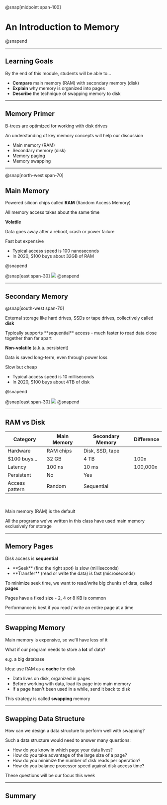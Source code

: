 @snap[midpoint span-100]

# An Introduction to Memory

@snapend

---

## Learning Goals

By the end of this module, students will be able to...

- **Compare** main memory (RAM) with secondary memory (disk)
- **Explain** why memory is organized into pages
- **Describe** the technique of swapping memory to disk

---

## Memory Primer

B-trees are optimized for working with disk drives

An understanding of key memory concepts will help our discussion

- Main memory (RAM)
- Secondary memory (disk)
- Memory paging
- Memory swapping

---

@snap[north-west span-70]

## Main Memory

Powered silicon chips called **RAM** (Random Access Memory)

<p class="small">All memory access takes about the same time</p>

**Volatile**

<p class="small">Data goes away after a reboot, crash or power failure</p>

Fast but expensive

<ul class="small">
<li>Typical access speed is 100 nanoseconds</li>
<li>In 2020, $100 buys about 32GB of RAM</li>
</ul>
@snapend

@snap[east span-30]
![](b-trees/images/ram.jpg)
@snapend

---

## Secondary Memory

@snap[south-west span-70]

External storage like hard drives, SSDs or tape drives, collectively called **disk**

<p class="small">Typically supports **sequential** access - much faster to read data close together than far apart</p>

**Non-volatile** (a.k.a. persistent)

<p class="small">Data is saved long-term, even through power loss</p>

Slow but cheap

<ul class="small">
<li>Typical access speed is 10 milliseconds</li>
<li>In 2020, $100 buys about 4TB of disk</li>
</ul>

@snapend

@snap[east span-30]
![](b-trees/images/hard-drive.jpg)
@snapend

---

## RAM vs Disk

| Category       | Main Memory | Secondary Memory | Difference |
| -------------- | ----------- | ---------------- | ---------- |
| Hardware       | RAM chips   | Disk, SSD, tape  |            |
| $100 buys...   | 32 GB       | 4 TB             | 100x       |
| Latency        | 100 ns      | 10 ms            | 100,000x   |
| Persistent     | No          | Yes              |            |
| Access pattern | Random      | Sequential       |            |

<br>

Main memory (RAM) is the default

<p class="small">All the programs we've written in this class have used main memory exclusively for storage</p>

---

## Memory Pages

Disk access is **sequential**

<ul class="small">
<li>**Seek** (find the right spot) is slow (milliseconds)</li>
<li>**Transfer** (read or write the data) is fast (microseconds)</li>
</ul>

To minimize seek time, we want to read/write big chunks of data, called **pages**

<p class="small">Pages have a fixed size - 2, 4 or 8 KB is common</p>

Performance is best if you read / write an entire page at a time

---

## Swapping Memory

Main memory is expensive, so we'll have less of it

What if our program needs to store a **lot** of data?

<p class="small">e.g. a big database</p>

Idea: use RAM as a **cache** for disk

<ul class="small">
<li>Data lives on disk, organized in pages</li>
<li>Before working with data, load its page into main memory</li>
<li>If a page hasn't been used in a while, send it back to disk</li>
</ul>

This strategy is called **swapping** memory

---

## Swapping Data Structure

How can we design a data structure to perform well with swapping?

Such a data structure would need to answer many questions:

- How do you know in which page your data lives?
- How do you take advantage of the large size of a page?
- How do you minimize the number of disk reads per operation?
- How do you balance processor speed against disk access time?

These questions will be our focus this week

---

## Summary